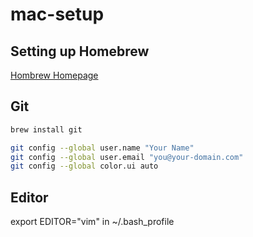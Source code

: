 # mac-setup

## Setting up Homebrew
[Hombrew Homepage](https://brew.sh/)

## Git
```bash
brew install git
```

```bash
git config --global user.name "Your Name"
git config --global user.email "you@your-domain.com"
git config --global color.ui auto
```

## Editor

export EDITOR="vim" in ~/.bash_profile


